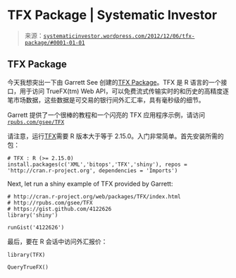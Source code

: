 <!--yml

类别：未分类

date: 2024-05-18 14:35:31

-->

# TFX Package | Systematic Investor

> 来源：[`systematicinvestor.wordpress.com/2012/12/06/tfx-package/#0001-01-01`](https://systematicinvestor.wordpress.com/2012/12/06/tfx-package/#0001-01-01)

## TFX Package

今天我想突出一下由 Garrett See 创建的[TFX Package](http://cran.r-project.org/web/packages/TFX/index.html)。TFX 是 R 语言的一个接口，用于访问 TrueFX(tm) Web API，可以免费流式传输实时的和历史的高精度逐笔市场数据，这些数据是可交易的银行间外汇汇率，具有毫秒级的细节。

Garrett 提供了一个很棒的教程和一个闪亮的 TFX 应用程序示例，请访问[`rpubs.com/gsee/TFX`](http://rpubs.com/gsee/TFX)

请注意，运行[TFX](http://cran.r-project.org/web/packages/TFX/index.html)需要 R 版本大于等于 2.15.0。入门非常简单。首先安装所需的包：

```
# TFX : R (>= 2.15.0)
install.packages(c('XML','bitops','TFX','shiny'), repos = 'http://cran.r-project.org', dependencies = 'Imports')

```

Next, let run a shiny example of TFX provided by Garrett:

```
# http://cran.r-project.org/web/packages/TFX/index.html
# http://rpubs.com/gsee/TFX
# https://gist.github.com/4122626
library('shiny')

runGist('4122626')

```

最后，要在 R 会话中访问外汇报价：

```
library(TFX)

QueryTrueFX()

```
